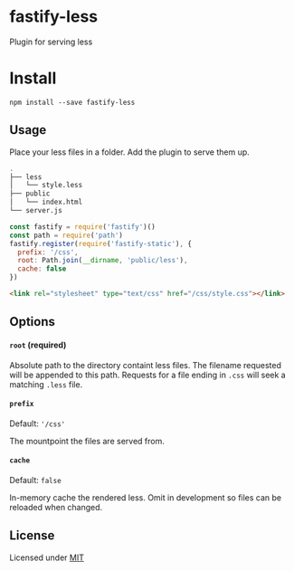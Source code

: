 # fastify-less

Plugin for serving less

# Install

`npm install --save fastify-less`

## Usage

Place your less files in a folder. Add the plugin to serve them up.

```bash
.
├── less
│   └── style.less
├── public
│   └── index.html
└── server.js
```

```js
const fastify = require('fastify')()
const path = require('path')
fastify.register(require('fastify-static'), {
  prefix: '/css',
  root: Path.join(__dirname, 'public/less'),
  cache: false
})
```

```html
<link rel="stylesheet" type="text/css" href="/css/style.css"></link>
```

## Options

#### `root` (required)

Absolute path to the directory containt less files. The filename requested will be appended to this path. Requests for a file ending in `.css` will seek a matching `.less` file.

#### `prefix`

Default: `'/css'`

The mountpoint the files are served from.

#### `cache` 

Default: `false`

In-memory cache the rendered less. Omit in development so files can be reloaded when changed.


## License

Licensed under [MIT](./LICENSE)
